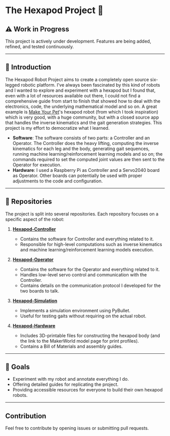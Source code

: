 # The Hexapod Project 🤖

## ⚠️ Work in Progress

This project is actively under development. Features are being added, refined, and tested continuously.

---

## 🦾 Introduction

The Hexapod Robot Project aims to create a completely open source six-legged robotic platform. I've always been fascinated by this kind of robots and I wanted to explore and experiment with a hexapod but I found that, even with a lot of resources available out there, I could not find a comprehensive guide from start to finish that showed how to deal with the electronics, code, the underlying mathematical model and so on. A great example is [Make Your Pet](https://www.makeyourpet.com/)'s hexapod robot (from which I took inspiration) which is very good, with a huge community, but with a closed source app that handles the inverse kinematics and the gait generation strategies. This project is my effort to democratize what I learned.

- **Software**: The software consists of two parts: a Controller and an Operator. The Controller does the heavy lifting, computing the inverse kinematics for each leg and the body, generating gait sequences, running machine learning/reinforcement learning models and so on; the commands required to set the computed joint values are then sent to the Operator for execution. 
- **Hardware**: I used a Raspberry Pi as Controller and a Servo2040 board as Operator. Other boards can potentially be used with proper adjustments to the code and configuration.

---

## 🔧 Repositories

The project is split into several repositories. Each repository focuses on a specific aspect of the robot:

1. **[Hexapod-Controller](https://github.com/ggldnl/Hexapod-Controller)**
   - Contains the software for Controller and everything related to it.
   - Responsible for high-level computations such as inverse kinematics and machine learning/reinforcement learning models execution.

2. **[Hexapod-Operator](https://github.com/ggldnl/Hexapod-Operator)**
   - Contains the software for the Operator and everything related to it.
   - Handles low-level servo control and communication with the Controller.
   - Contains details on the communication protocol I developed for the two boards to talk.

3. **[Hexapod-Simulation](https://github.com/ggldnl/Hexapod-Simulation)**
   - Implements a simulation environment using PyBullet.
   - Useful for testing gaits without requiring on the actual robot.

4. **[Hexapod-Hardware](https://github.com/ggldnl/Hexapod-Hardware)**
   - Includes 3D-printable files for constructing the hexapod body (and the link to the MakerWorld model page for print profiles).
   - Contains a Bill of Materials and assembly guides.

---

## 🎯 Goals

- Experiment with my robot and annotate everything I do.
- Offering detailed guides for replicating the project.
- Providing accessible resources for everyone to build their own hexapod robots.

---

## Contribution

Feel free to contribute by opening issues or submitting pull requests. 